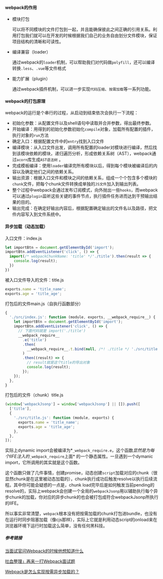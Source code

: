 #### webpack的作用

- 模块打包

  可以将不同模块的文件打包到一起，并且能确保彼此之间正确的引用关系。利用打包我们就可以在开发的时候根据我们自己的业务自由划分文件模块，保证项目结构的清晰和可读性。

- 编译兼容（loader）

  通过webpack的`loader`机制，可以帮助我们对代码做`polyfill`，还可以编译转换`.less`、`.vue`等文件格式

- 能力扩展（plugin）

  通过webpack插件机制，可以进一步实现`代码压缩`、`按需加载`等一系列功能。

#### webpack的打包原理

webpack的运行是个串行的过程，从启动到结束依次会执行一下流程：

- 初始化参数：从配置文件以及shell语句中读取并合并参数，得出最终参数。
- 开始编译：用得到的初始化参数初始化`compile`对象，加载所有配置的插件，执行对象的`run`方法
- 确定入口：根据配置文件中的`entry`找到入口文件
- 编译模块：从入口文件出发，调用所有配置的loader对模块进行编译，然后找到该模块依赖的模块，递归遍历分析，形成依赖关系树（AST），webpack通过`acorn`库生成`AST语法树` 。
- 完成模板编译：使用`loader`编译完所有模块以后，得到每个模块被编译后的内容以及确定他们之间的依赖关系。
- 输出资源：根据入口文件和模块之间的依赖关系，组成一个个包含多个模块的`chunk`文件，把每个chunk文件转换成单独的`JS文件`加入到输出列表。
- 整个过程中webpack会通过发布订阅模式，向外抛出一些`hooks`，而webpack可以通过`plugin`监听这些关键的事件节点，执行插件任务进而达到干预输出结果的目的。
- 输出完成：在确定好输出内容后，根据配置确定输出的文件名以及路径，把文件内容写入到文件系统中。

#### 异步加载（动态加载）

入口文件：index.js

```javascript
let importBtn = document.getElementById('import');
importBtn.addEventListener('click', () => {
  import(/* webpackChunkName: 'title' */'./title').then(result => {
    console.log(result);
  })
})
```

 被入口文件导入的文件：title.js

```javascript
exports.name = 'title_name';
exports.age = 'title_age';
```

打包后的文件main.js（自执行函数部分）

```javascript
{
  './src/index.js': function (module, exports, __webpack_require__) {
    let importBtn = document.getElementById('import');
    importBtn.addEventListener('click', () => {
      // 下面代码就是 import('./title')
      __webpack_require__
        .e('title')
        .then(
          __webpack_require__.t.bind(null, /*! ./title */ './src/title.js', 7)
        )
        .then((result) => {
          // result就是这个title的导出对象
          console.log(result);
        });
    });
  },
}
```

打包后的文件（chunk）title.js

```javascript
(window['webpackJsonp'] = window['webpackJsonp'] || []).push([
  ['title'],
  {
    './src/title.js': function (module, exports) {
      exports.name = 'title_name';
      exports.age = 'title_age';
    },
  },
]);

```

实际上dynamic import会被编译为*`_webpack_require.e`，这个函数*显然是为每个IIFE注入的*`_webpack_require`上面* 的一个静态属性。一旦遇到一个dymanic import，它所调用的其实就是这个函数。

这个函数只做了几件事情，创建promise，动态创建`script`加载对应的chunk（很显然chunk是在这里被动态加载的），chunk执行成功后触发resolve以执行后续流程。其中你可能会疑惑的一点是，chunk load完毕后是如何触发当前pending的resolve的，实际上webpack会创建一个全局的`webpackJsonp`用以辅助执行每个异步chunk的加载，你对应的异步chunk的也会被打包成符合webpackJsonp所执行的IIFE。

所以事实非常清楚，`webpack`根本没有把按需加载的chunk打包进bundle，也没有在运行时同步阻塞加载（像cjs那样），实际上它就是利用动态script的onload来在浏览器环境下运行时加载这么简单，没有任何黑科技。

##### 参考链接

[当面试官问Webpack的时候他想知道什么](https://juejin.cn/post/6943468761575849992)

[吐血整理」再来一打Webpack面试题](https://juejin.cn/post/6844904094281236487#heading-2)

[Webpack是怎么实现按需异步加载的？](https://www.zhihu.com/question/58460116#:~:text=%E5%85%B7%E4%BD%93%E6%9D%A5%E8%AF%B4%EF%BC%8C%E5%BD%93%20Webpack%20%E6%89%93%E5%8C%85%E4%BB%A3%E7%A0%81%E6%97%B6%EF%BC%8C%E9%81%87%E5%88%B0%E5%8A%A8%E6%80%81%E5%AF%BC%E5%85%A5%E8%AF%AD%E5%8F%A5%E6%97%B6%E4%B8%8D%E4%BC%9A%E5%B0%86%E5%85%B6%E6%89%93%E5%8C%85%E8%BF%9B%E5%85%A5%E4%B8%BB%E6%96%87%E4%BB%B6%EF%BC%8C%E8%80%8C%E6%98%AF%E5%B0%86%E5%85%B6%E5%8D%95%E7%8B%AC%E6%89%93%E5%8C%85%E4%B8%BA%E4%B8%80%E4%B8%AA%E6%96%B0%E7%9A%84%E6%96%87%E4%BB%B6%E3%80%82,%E5%9C%A8%E8%BF%90%E8%A1%8C%E6%97%B6%EF%BC%8C%E5%BD%93%E4%BB%A3%E7%A0%81%E9%9C%80%E8%A6%81%E5%8A%A0%E8%BD%BD%E8%AF%A5%E7%BB%84%E4%BB%B6%E6%97%B6%EF%BC%8C%E4%BC%9A%E9%80%9A%E8%BF%87%E7%BD%91%E7%BB%9C%E8%AF%B7%E6%B1%82%E5%8A%A8%E6%80%81%E5%8A%A0%E8%BD%BD%E8%AF%A5%E6%96%87%E4%BB%B6%E3%80%82%20%E8%BF%99%E6%A0%B7%E5%81%9A%E7%9A%84%E5%A5%BD%E5%A4%84%E6%98%AF%E5%8F%AF%E4%BB%A5%E5%87%8F%E5%B0%8F%E4%B8%BB%E6%96%87%E4%BB%B6%E7%9A%84%E4%BD%93%E7%A7%AF%EF%BC%8C%E4%BB%8E%E8%80%8C%E5%8A%A0%E5%BF%AB%E9%A1%B5%E9%9D%A2%E7%9A%84%E5%8A%A0%E8%BD%BD%E9%80%9F%E5%BA%A6%EF%BC%8C%E5%B9%B6%E4%B8%94%E4%B9%9F%E5%8F%AF%E4%BB%A5%E6%8F%90%E9%AB%98%E4%BB%A3%E7%A0%81%E7%9A%84%E7%81%B5%E6%B4%BB%E6%80%A7%E5%92%8C%E5%8F%AF%E7%BB%B4%E6%8A%A4%E6%80%A7%E3%80%82%20%E5%90%8C%E6%97%B6%EF%BC%8CWebpack%20%E8%BF%98%E5%8F%AF%E4%BB%A5%E5%AF%B9%E5%8A%A8%E6%80%81%E5%8A%A0%E8%BD%BD%E7%9A%84%E6%96%87%E4%BB%B6%E8%BF%9B%E8%A1%8C%E4%BB%A3%E7%A0%81%E5%88%86%E5%89%B2%E5%92%8C%E6%8C%89%E9%9C%80%E5%8A%A0%E8%BD%BD%EF%BC%8C%E8%BF%9B%E4%B8%80%E6%AD%A5%E4%BC%98%E5%8C%96%E9%A1%B5%E9%9D%A2%E7%9A%84%E6%80%A7%E8%83%BD%E3%80%82)